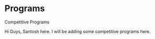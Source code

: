 # Programs
Competitive Programs 

Hi Guys, Santosh here.
I will be adding some competitive programs here.
